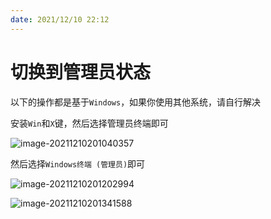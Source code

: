 ```yaml
---
date: 2021/12/10 22:12
---
```


# 切换到管理员状态

以下的操作都是基于`Windows`，如果你使用其他系统，请自行解决

安装`Win`和`X`键，然后选择管理员终端即可

![image-20211210201040357](https://ooszy.cco.vin/img/blog-note/image-20211210201040357.png?x-oss-process=style/pictureProcess1)

然后选择`Windows终端 (管理员)`即可

![image-20211210201202994](https://ooszy.cco.vin/img/blog-note/image-20211210201202994.png?x-oss-process=style/pictureProcess1)



![image-20211210201341588](https://ooszy.cco.vin/img/blog-note/image-20211210201341588.png?x-oss-process=style/pictureProcess1)